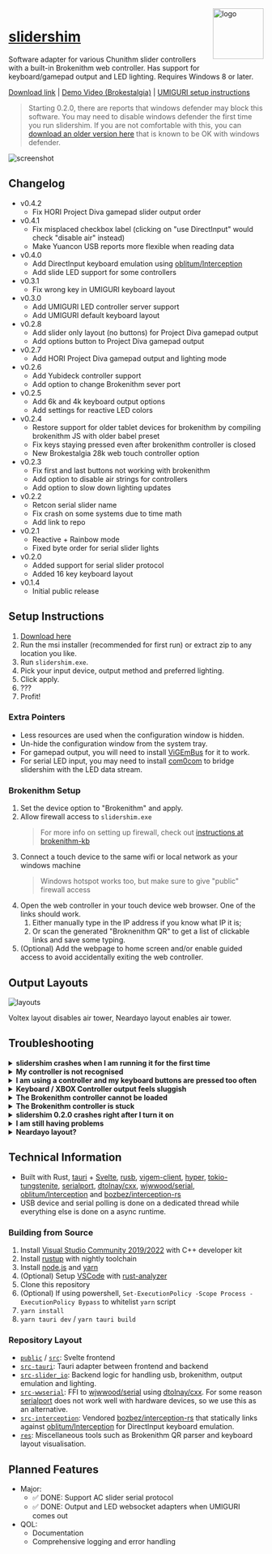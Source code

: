 <img align="right" alt="logo" width="100" height="100" src="public/icon.png">

# [slidershim](https://github.com/4yn/slidershim)

Software adapter for various Chunithm slider controllers with a built-in Brokenithm web controller. Has support for keyboard/gamepad output and LED lighting. Requires Windows 8 or later.

[Download link](https://github.com/4yn/slidershim/releases/latest) | [Demo Video (Brokestalgia)](https://youtu.be/1PEtBP3cOew) | [UMIGURI setup instructions](https://user-images.githubusercontent.com/8877057/175786037-c0c3238b-5032-4d69-833c-5fb147d85734.mp4)

> Starting 0.2.0, there are reports that windows defender may block this software. You may need to disable windows defender the first time you run slidershim. If you are not comfortable with this, you can [download an older version here](https://github.com/4yn/slidershim/releases/tag/v0.1.4) that is known to be OK with windows defender.

<img alt="screenshot" src="res/screenshots/demo.png">

## Changelog

- v0.4.2
  - Fix HORI Project Diva gamepad slider output order
- v0.4.1
  - Fix misplaced checkbox label (clicking on "use DirectInput" would check "disable air" instead)
  - Make Yuancon USB reports more flexible when reading data
- v0.4.0
  - Add DirectInput keyboard emulation using [oblitum/Interception](https://github.com/oblitum/Interception)
  - Add slide LED support for some controllers
- v0.3.1
  - Fix wrong key in UMIGURI keyboard layout
- v0.3.0
  - Add UMIGURI LED controller server support
  - Add UMIGURI default keyboard layout
- v0.2.8
  - Add slider only layout (no buttons) for Project Diva gamepad output
  - Add options button to Project Diva gamepad output
- v0.2.7
  - Add HORI Project Diva gamepad output and lighting mode
- v0.2.6
  - Add Yubideck controller support
  - Add option to change Brokenithm sever port
- v0.2.5
  - Add 6k and 4k keyboard output options
  - Add settings for reactive LED colors
- v0.2.4
  - Restore support for older tablet devices for brokenithm by compiling brokenithm JS with older babel preset
  - Fix keys staying pressed even after brokenithm controller is closed
  - New Brokestalgia 28k web touch controller option
- v0.2.3
  - Fix first and last buttons not working with brokenithm
  - Add option to disable air strings for controllers
  - Add option to slow down lighting updates
- v0.2.2
  - Retcon serial slider name
  - Fix crash on some systems due to time math
  - Add link to repo
- v0.2.1
  - Reactive + Rainbow mode
  - Fixed byte order for serial slider lights
- v0.2.0
  - Added support for serial slider protocol
  - Added 16 key keyboard layout
- v0.1.4
  - Initial public release

## Setup Instructions

1. [Download here](https://github.com/4yn/slidershim/releases/latest)
2. Run the msi installer (recommended for first run) or extract zip to any location you like.
3. Run `slidershim.exe`.
4. Pick your input device, output method and preferred lighting.
5. Click apply.
6. ???
7. Profit!

### Extra Pointers

- Less resources are used when the configuration window is hidden.
- Un-hide the configuration window from the system tray.
- For gamepad output, you will need to install [ViGEmBus](https://github.com/ViGEm/ViGEmBus/releases/latest) for it to work.
- For serial LED input, you may need to install [com0com](https://sourceforge.net/projects/com0com/files/com0com/2.2.2.0/) to bridge slidershim with the LED data stream.

### Brokenithm Setup

1. Set the device option to "Brokenithm" and apply.
2. Allow firewall access to `slidershim.exe`
   > For more info on setting up firewall, check out [instructions at brokenithm-kb](https://github.com/4yn/brokenithm-kb#setup)
3. Connect a touch device to the same wifi or local network as your windows machine
   > Windows hotspot works too, but make sure to give "public" firewall access
4. Open the web controller in your touch device web browser. One of the links should work.
   1. Either manually type in the IP address if you know what IP it is;
   2. Or scan the generated "Broknenithm QR" to get a list of clickable links and save some typing.
5. (Optional) Add the webpage to home screen and/or enable guided access to avoid accidentally exiting the web controller.

## Output Layouts

![layouts](./res/layouts/layout.png)

Voltex layout disables air tower, Neardayo layout enables air tower.

## Troubleshooting

<details>
<summary><strong>slidershim crashes when I am running it for the first time</strong></summary>

- Use the .msi installer file instead of the .zip. You may be missing some windows addons that the installer will take care of (specifically Edge WebView).

</details>

<details>
<summary><strong>My controller is not recognised</strong></summary>

- slidershim supports the GAMO2 Tasoller, Yuancon Laverita v2 and ZhouSensor 大四 / Yubideck controllers on HID firmware.
  - If you are using a Tasoller controller, make sure it has the correct HID firmware installed.
  - If your hardware controller is not one of these, it will not work.
- If you have a device that communicates using serial protocol, chances are it will work with the "Slider over Serial" option
- Hotplug is not supported. If you plugged in the controller after starting slidershim, re-connect your controller by just clicking the "Apply" button (even if it is grey).

</details>

<details>
<summary><strong>I am using a controller and my keyboard buttons are pressed too often</strong></summary>

- Adjust the sensitivity options.
- The higher the number, the harder it is for keyboard buttons to be pressed.

</details>

<details>
<summary><strong>Keyboard / XBOX Controller output feels sluggish</strong></summary>

- Increase output polling rate. This does not change how fast your controller is updated, but it does reduce lag with keyboard / XBOX controller simulation.

</details>

<details>
<summary><strong>The Brokenithm controller cannot be loaded</strong></summary>

- Make sure that you can load the controller in your web browser _from the same windows machine that is running slidershim_.
  - Close the windows machine web browser afterwards once you have tested it.
- Double check that your tablet device is connected to the same wifi or local network.
- Try restarting slidershim.

</details>

<details>
<summary><strong>The Brokenithm controller is stuck</strong></summary>

- Applying changes to the slidershim configuration will reset the brokenithm controller.
- Refresh the web page or force-stop the controller from your tablet device's task switcher and re-open the controller.

</details>

<details>
<summary><strong>slidershim 0.2.0 crashes right after I turn it on</strong></summary>

- I'm not sure why this happens. I suspect some cases are because of windows defender and other antivirus software stopping the process while running.
- Try disabling antivirus or using an [older version of slidershim](https://github.com/4yn/slidershim/releases/tag/v0.1.4).

</details>

<details>
<summary><strong>I am still having problems</strong></summary>

- Join the [Cons&amp;Stuff Discord](https://discord.com/invite/zFGemg4r) and ping me there.
- Try to bring your logs.

</details>

<details>
<summary><strong>Neardayo layout?</strong></summary>

- [Neardayo layout.](https://youtu.be/8dA-RCSB-qA?t=25)

</details>

## Technical Information

- Built with Rust, [tauri](https://github.com/tauri-apps/tauri) + [Svelte](https://github.com/sveltejs/svelte), [rusb](https://github.com/a1ien/rusb), [vigem](https://github.com/ViGEm/ViGEmClient)[-client](https://github.com/CasualX/vigem-client), [hyper](https://github.com/hyperium/hyper/), [tokio-](https://github.com/snapview/tokio-tungstenite)[tungstenite](https://github.com/snapview/tungstenite-rs), [serialport](https://crates.io/crates/serialport), [dtolnay/cxx](https://github.com/dtolnay/cxx), [wjwwood/serial](https://github.com/wjwwood/serial), [oblitum/Interception](https://github.com/oblitum/Interception) and [bozbez/interception-rs](https://github.com/bozbez/interception-rs)
- USB device and serial polling is done on a dedicated thread while everything else is done on a async runtime.

### Building from Source

1. Install [Visual Studio Community 2019/2022](https://visualstudio.microsoft.com/vs/) with C++ developer kit
2. Install [rustup](https://rustup.rs/) with nightly toolchain
3. Install [node.js](https://nodejs.org/en/download/) and [yarn](https://www.npmjs.com/package/yarn)
4. (Optional) Setup [VSCode](https://code.visualstudio.com/) with [rust-analyzer](https://marketplace.visualstudio.com/items?itemName=matklad.rust-analyzer)
5. Clone this repository
6. (Optional) If using powershell, `Set-ExecutionPolicy -Scope Process -ExecutionPolicy Bypass` to whitelist `yarn` script
7. `yarn install`
8. `yarn tauri dev` / `yarn tauri build`

### Repository Layout

- [`public`](./public) / [`src`](./src): Svelte frontend
- [`src-tauri`](./src-tauri): Tauri adapter between frontend and backend
- [`src-slider_io`](./src-slider_io): Backend logic for handling usb, brokenithm, output emulation and lighting.
- [`src-wwserial`](./src-wwserial): FFI to [wjwwood/serial](https://github.com/wjwwood/serial) using [dtolnay/cxx](https://github.com/dtolnay/cxx). For some reason [serialport](https://crates.io/crates/serialport) does not work well with hardware devices, so we use this as an alternative.
- [`src-interception`](./src-interception): Vendored [bozbez/interception-rs](https://github.com/bozbez/interception-rs) that statically links against [oblitum/Interception](https://github.com/oblitum/Interception) for DirectInput keyboard emulation.
- [`res`](./res): Miscellaneous tools such as Brokenithm QR parser and keyboard layout visualisation.

## Planned Features

- Major:
  - ✅ DONE: Support AC slider serial protocol
  - ✅ DONE: Output and LED websocket adapters when UMIGURI comes out
- QOL:
  - Documentation
  - Comprehensive logging and error handling

